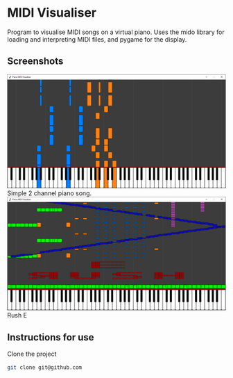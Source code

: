# MIDI Visualiser
Program to visualise MIDI songs on a virtual piano. 
Uses the mido library for loading and interpreting MIDI files, and pygame for the display. 

## Screenshots
![screenshot_0](imgs/screenshot_0.png)
Simple 2 channel piano song.
![screenshot_1](imgs/screenshot_1.png)
Rush E

## Instructions for use
Clone the project
```bash
git clone git@github.com
```

